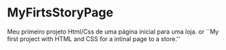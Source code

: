# MyFirtsStoryPage
Meu primeiro projeto Html/Css de uma página inicial para uma loja. or ´´My first project with HTML and CSS for a intinal page to a store.''
